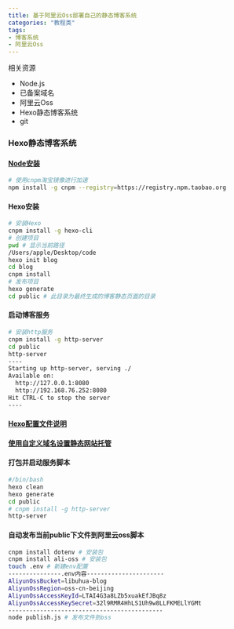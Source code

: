 ```yaml
---
title: 基于阿里云Oss部署自己的静态博客系统
categories: "教程类"
tags:
- 博客系统
- 阿里云Oss
---
```

相关资源

- Node.js
- 已备案域名
- 阿里云Oss
- Hexo静态博客系统
- git

### Hexo静态博客系统

#### [Node安装](https://www.runoob.com/nodejs/nodejs-install-setup.html)


``` bash
# 使用cnpm淘宝镜像进行加速
npm install -g cnpm --registry=https://registry.npm.taobao.org
```
#### Hexo安装
``` bash
# 安装Hexo
cnpm install -g hexo-cli
# 创建项目
pwd # 显示当前路径
/Users/apple/Desktop/code
hexo init blog
cd blog
cnpm install
# 发布项目
hexo generate
cd public # 此目录为最终生成的博客静态页面的目录
```
#### 启动博客服务
``` bash
# 安装http服务
cnpm install -g http-server
cd public
http-server
----
Starting up http-server, serving ./
Available on:
  http://127.0.0.1:8080
  http://192.168.76.252:8080
Hit CTRL-C to stop the server
----
```

#### [Hexo配置文件说明](https://hexo.io/zh-cn/docs/configuration)

#### [使用自定义域名设置静态网站托管](https://help.aliyun.com/document_detail/67323.html?spm=a2c4g.11186623.6.727.3801300eqvf77G)


#### 打包并启动服务脚本
``` bash
#/bin/bash
hexo clean
hexo generate
cd public
# cnpm install -g http-server
http-server
```

#### 自动发布当前public下文件到阿里云oss脚本
``` bash
cnpm install dotenv # 安装包
cnpm install ali-oss # 安装包
touch .env # 新建env配置
---------------.env内容----------------------
AliyunOssBucket=libuhua-blog
AliyunOssRegion=oss-cn-beijing
AliyunOssAccessKeyId=LTAI4G3a8LZb5xuakEfJBq8z
AliyunOssAccessKeySecret=32l9RMR4HhLS1Uh9w8LLFKMELlYGMt
--------------------------------------------
node publish.js # 发布文件到oss
```